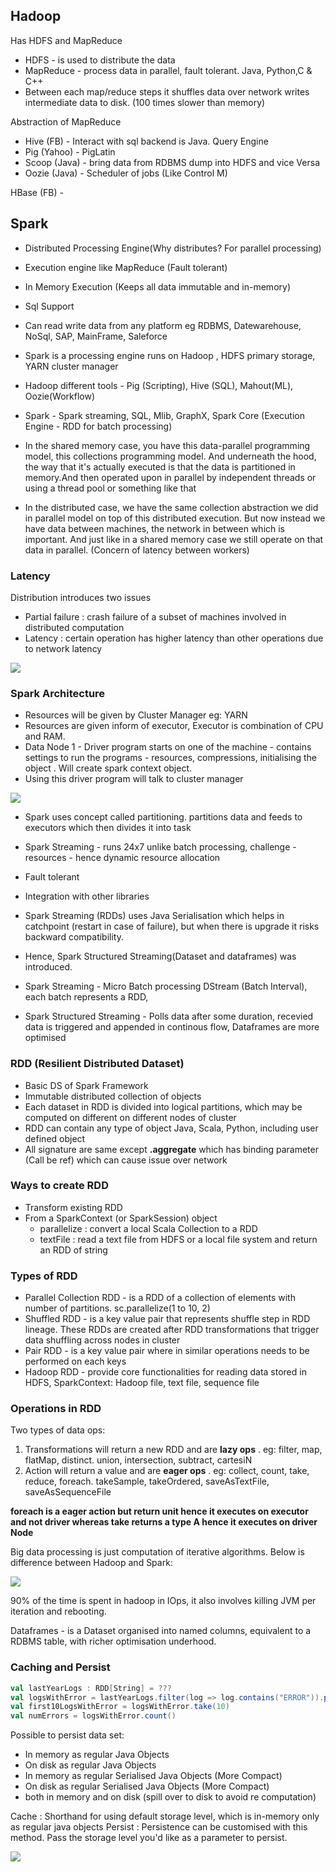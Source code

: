 ## Hadoop

Has HDFS and MapReduce
- HDFS - is used to distribute the data 
- MapReduce - process data in parallel, fault tolerant. Java, Python,C & C++
- Between each map/reduce steps it shuffles data over network writes intermediate data to disk. (100 times slower than memory)

Abstraction of MapReduce
- Hive (FB) - Interact with sql backend is Java. Query Engine 
- Pig (Yahoo) - PigLatin 
- Scoop (Java) - bring data from RDBMS dump into HDFS and vice Versa 
- Oozie (Java) - Scheduler of jobs (Like Control M)

HBase (FB) -

## Spark

- Distributed Processing Engine(Why distributes? For parallel processing) 
- Execution engine like MapReduce (Fault tolerant)
- In Memory Execution (Keeps all data immutable and in-memory)
- Sql Support
- Can read write data from any platform eg RDBMS, Datewarehouse, NoSql, SAP, MainFrame, Saleforce 
- Spark is a processing engine runs on Hadoop , HDFS primary storage, YARN cluster manager 
- Hadoop different tools - Pig (Scripting), Hive (SQL), Mahout(ML), Oozie(Workflow)
- Spark - Spark streaming, SQL, Mlib, GraphX, Spark Core (Execution Engine - RDD for batch processing)


- In the shared memory case, you have this data-parallel programming model, this collections programming model. And underneath the hood, the way that it's actually executed is that the data is partitioned in memory.And then operated upon in parallel by independent threads or using a thread pool or something like that
- In the distributed case, we have the same collection abstraction we did in parallel model on top of this distributed execution. But now instead we have data between machines, the network in between which is important. And just like in a shared memory case we still operate on that data in parallel. (Concern of latency between workers)

### Latency

Distribution introduces two issues

- Partial failure : crash failure of a subset of machines involved in distributed computation
- Latency : certain operation has higher latency than other operations due to network latency

![](sections/resources/LatencyNumbers.png)

### Spark Architecture

- Resources will be given by Cluster Manager eg: YARN
- Resources are given inform of executor, Executor is combination of CPU and RAM.
- Data Node 1 - Driver program starts on one of the machine - contains settings to run the programs - resources, compressions, initialising the object . Will create spark context object. 
- Using this driver program will talk to cluster manager

![](sections/resources/SparkWorkflow.png)

- Spark uses concept called partitioning. partitions data and feeds to executors which then divides it into task 
- Spark Streaming - runs 24x7 unlike batch processing, challenge - resources - hence dynamic resource allocation
- Fault tolerant 
- Integration with other libraries

- Spark Streaming (RDDs) uses Java Serialisation which helps in catchpoint (restart in case of failure), but when there is upgrade it risks backward compatibility. 
- Hence, Spark Structured Streaming(Dataset and dataframes) was introduced.
- Spark Streaming - Micro Batch processing DStream (Batch Interval), each batch represents a RDD, 
- Spark Structured Streaming - Polls data after some duration, recevied data is triggered and appended in continous flow, Dataframes are more optimised


### RDD (Resilient Distributed Dataset)

- Basic DS of Spark Framework
- Immutable distributed collection of objects
- Each dataset in RDD is divided into logical partitions, which may be computed on different on different nodes of cluster
- RDD can contain any type of object Java, Scala, Python, including user defined object
- All signature are same except **.aggregate** which has binding parameter (Call be ref) which can cause issue over network

### Ways to create RDD

- Transform existing RDD
- From a SparkContext (or SparkSession) object
  * parallelize : convert a local Scala Collection to a RDD
  * textFile : read a text file from HDFS or a local file system and return  an RDD of string

### Types of RDD

- Parallel Collection RDD - is a RDD of a collection of elements with number of partitions. sc.parallelize(1 to 10, 2)
- Shuffled RDD - is a key value pair that represents shuffle step in RDD lineage. These RDDs are created after RDD transformations that trigger data shuffling across nodes in cluster
- Pair RDD -  is a key value pair where in similar operations needs to be performed on each keys
- Hadoop RDD - provide core functionalities for reading data stored in HDFS, SparkContext: Hadoop file, text file, sequence file


### Operations in RDD

Two types of data ops:
1. Transformations will return a new RDD and are **lazy ops** . eg: filter, map, flatMap, distinct. union, intersection, subtract, cartesiN
2. Action will return a value and are **eager ops** .  eg: collect, count, take, reduce, foreach. takeSample, takeOrdered, saveAsTextFile, saveAsSequenceFile

**foreach is a eager action but return unit hence it executes on executor and not driver whereas take returns a type A hence it executes on driver Node**

Big data processing is just computation of iterative algorithms. Below is difference between Hadoop and Spark:

![](sections/resources/BigDataIteration.png)

90% of the time is spent in hadoop in IOps, it also involves killing JVM per iteration and rebooting.

Dataframes - is a Dataset organised into named columns,  equivalent to a RDBMS table, with richer optimisation underhood.


### Caching and Persist

```scala
val lastYearLogs : RDD[String] = ???
val logsWithError = lastYearLogs.filter(log => log.contains("ERROR")).persist() //logsWithError will be called N times if we don't persist
val first10LogsWithError = logsWithError.take(10)
val numErrors = logsWithError.count()
```

Possible to persist data set:
- In memory as regular Java Objects
- On disk as regular Java Objects
- In memory as regular Serialised Java Objects (More Compact)
- On disk as regular Serialised Java Objects (More Compact)
- both in memory and on disk (spill over to disk to avoid re computation)

Cache : Shorthand for using default storage level, which is in-memory only as regular java objects
Persist : Persistence can be customised with this method. Pass the storage level you'd like as a parameter to persist.

![](sections/resources/CachingNPersistLevels.png)
